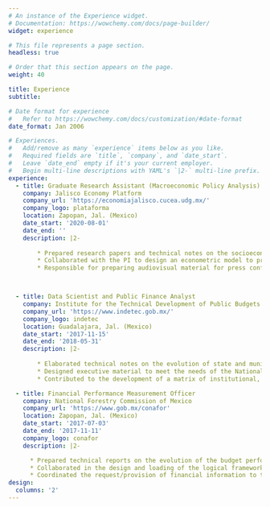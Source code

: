 ```yaml
---
# An instance of the Experience widget.
# Documentation: https://wowchemy.com/docs/page-builder/
widget: experience

# This file represents a page section.
headless: true

# Order that this section appears on the page.
weight: 40

title: Experience
subtitle:

# Date format for experience
#   Refer to https://wowchemy.com/docs/customization/#date-format
date_format: Jan 2006

# Experiences.
#   Add/remove as many `experience` items below as you like.
#   Required fields are `title`, `company`, and `date_start`.
#   Leave `date_end` empty if it's your current employer.
#   Begin multi-line descriptions with YAML's `|2-` multi-line prefix.
experience:
  - title: Graduate Research Assistant (Macroeconomic Policy Analysis)
    company: Jalisco Economy Platform
    company_url: 'https://economiajalisco.cucea.udg.mx/'
    company_logo: plataforma
    location: Zapopan, Jal. (Mexico)
    date_start: '2020-08-01'
    date_end: ''
    description: |2-
           
        * Prepared research papers and technical notes on the socioeconomic effects of the COVID-19 pandemic in Jalisco and Mexico.
        * Collaborated with the PI to design an econometric model to predict the dynamics of production, employment, inflation, and poverty at the national and state levels.
        * Responsible for preparing audiovisual material for press conferences and webinars.



  - title: Data Scientist and Public Finance Analyst
    company: Institute for the Technical Development of Public Budgets
    company_url: 'https://www.indetec.gob.mx/'
    company_logo: indetec
    location: Guadalajara, Jal. (Mexico)
    date_start: '2017-11-15'
    date_end: '2018-05-31'
    description: |2-
           
        * Elaborated technical notes on the evolution of state and municipal public finances.
        * Designed executive material to meet the needs of the National Fiscal Coordination System.
        * Contributed to the development of a matrix of institutional, economic, and financial variables to measure the financial risk solvency of subnational governments and decentralized public entities. 

  - title: Financial Performance Measurement Officer
    company: National Forestry Commission of Mexico
    company_url: 'https://www.gob.mx/conafor'
    location: Zapopan, Jal. (Mexico)
    date_start: '2017-07-03'
    date_end: '2017-11-11'
    company_logo: conafor
    description: |2-

      * Prepared technical reports on the evolution of the budget performance indicators contained in the logical framework matrices in use by the institution.  
      * Collaborated in the design and loading of the logical framework matrices in the Performance Evaluation System (PES) of the Ministry of Finance and Public Credit (SHCP), as well as in the preparation of the 2018 annual work plan. 
      * Coordinated the request/provision of financial information to the Ministry of the Environment and Natural Resources (SEMARNAT) and Superior Audit Office (ASF).
design:
  columns: '2'
---
```

